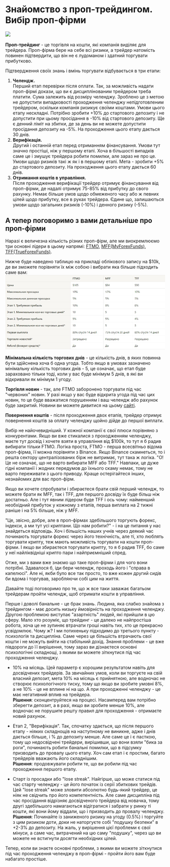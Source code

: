 # Знайомство з проп-трейдингом. Вибір проп-фірми

[![](https://img.youtube.com/vi/vlj9MiMzAB0/0.jpg)](https://youtu.be/vlj9MiMzAB0)


**Проп-трейдинг** - це торгівля на кошти, які компанія виділяє для трейдера. Проп-фірма бере на себе всі ризики, а трейдер натомість повинен підтвердити, що він не є лудоманом і здатний торгувати прибутково.

Підтвердження своїх знань і вмінь торгувати відбувається в три етапи:

1.  **Челендж.**  
    Перший етап перевірки після оплати. Так, за можливість надати проп-фірмі докази, що ви є дисциплінованим трейдером треба платити. Сума залежить від розміру челенджу. Зроблено це з метою не допустити випадковості проходження челенджу непідготовленим трейдером, оскільки компанія ризикує своїми коштами. Умови цього етапу нескладні. Потрібно зробити +10% до стартового депозиту і не допустити при цьому просідання в -10% від стартового депозиту. Ще є денний ліміт на збитки, де за день ви не можете допустити просідання депозиту на -5%. На проходження цього етапу дається 30 днів.
2.  **Верифікація.**  
    Другий і останній етап перед отриманням фінансування. Умови тут значно простіші, ніж у першому етапі. Хоча в більшості випадків саме це і змушує трейдера робити помилки, але зараз не про це. Умови щодо ризиків такі ж як і в першому етапі. Мета - зробити +5% до стартового депозиту. На проходження цього етапу дається 60 днів.
3.  **Отримання коштів в управління.**  
    Після проходження верифікації трейдер отримує фінансування від проп-фірми, де надалі отримує 75-85% від прибутку до свого рахунку. Немає більше умов щодо обмеженого часу або ж певних цілей щодо прибутку, все в руках трейдера. Єдине що, залишаються умови щодо загальних ризиків (-10%) і денного ризику (-5%).

А тепер поговоримо з вами детальніше про проп-фірми
---------------------------------------------------

Наразі є величезна кількість різних проп-фірм, але ми виокремлюємо три основні лідери в цьому напрямі: [FTMO](https://ftmo.com), [MFF(MyForexFunds)](https://myforexfunds.com), [TFF(TrueForexFunds)](https://app.trueforexfunds.com/).

Нижче буде наведено таблицю на прикладі облікового запису на $10k, де ви зможете порівняти їх між собою і вибрати яка більше підходить саме вам:  
![](images/blobid1685366114478.jpg)

**Мінімальна кількість торгових днів** - це кількість днів, в яких повинна бути здійснена хоча б одна угода. Тобто якщо в умовах зазначено мінімальну кількість торгових днів - 5, це означає, що етап буде зараховано тільки тоді, коли у вас буде мінімум 5 днів, в які ви відкривали як мінімум 1 угоду.

**Торгівля новин** - так, але FTMO заборонено торгувати під час "червоних" новин. У разі якщо у вас буде відкрита угода під час цих новин, то це буде вважатися порушенням і ваш челендж або рахунок буде закритий. Новини ви можете дивитися на цьому [сайті](https://www.forexfactory.com/calendar). 

**Повернення коштів** - після проходження двох етапів, трейдер отримує повернення коштів за оплату челенджу щойно дійде до першої виплати.

Вибір не найочевидніший. У кожної компанії є свої плюси порівняно з конкурентами. Якщо ви вже стикалися з проходженням челенджу, маєте тут досвід і хочете взяти в управління від $100k, то тут я б радив вибирати тільки FTMO. Логіка проста, FTMO - перша всесвітньо відома проп-фірма, її можна порівняти з Binance. Якщо Binance скамнеться, то і решта сектору централізованих бірж не витримає, тут така ж логіка. "О! Це не означає, що не варто вибирати MFF або TFF." Навпаки, це дуже гідні компанії і жодних передумов до їхнього скаму немає, тому не варто переживати з цього приводу. Краще остерігайтеся інших, незнайомих для вас проп-фірм.

Якщо ви хочете спробувати і збираєтеся брати свій перший челендж, то можете брати як MFF, так і TFF, для першого досвіду їх буде більш ніж достатньо. Але і тут явним лідером буде TFF і ось чому: найменший необхідний прибуток у кожному з етапів, перша виплата на 2 тижні раніше і на 5% більше, ніж у MFF.

"Це, звісно, добре, але в проп-фірмах здебільшого торгують форекс, індекси, а ми тут усі криптани. Що нам робити?" - і на це питання у нас знайдеться відповідь. Хоч і більшість наших учнів через деякий час починають торгувати форекс через його технічність, але ті, хто люблять торгувати крипту, теж мають можливість торгувати на кошти проп-фірми. І якщо ви збираєтеся торгувати крипту, то я б радив TFF, бо саме у неї найліквідніші крипто пари і найприємніший спред.

Отже, ми з вами вже знаємо що таке проп-фірми і для чого вони потрібні. Здавалося б, іди бери челендж, проходь його і "справа в капелюсі". Але ні, якби було все так просто, то вже кожен другий сидів би вдома і торгував, заробляючи собі цим на життя.

Давайте тоді поговоримо про те, що ж все таки заважає багатьом трейдерам пройти челендж, щоб отримати кошти в управління.

Перше і доволі банальне - це брак знань. Людина, яка слабко знайома з трейдингом - має досить низьку ймовірність на проходження челенджу. Другою проблемою виступає "азартність" людей, які прийшли в цю сферу. Мало хто розуміє, що трейдинг - це далеко не найпростіша робота, хоча це не зупиняє втрачати гроші навіть тих, хто це прекрасно усвідомлює. Чому ж? І ми потихеньку підходимо до третього пункту - психологія та дисципліна. Саме через це більшість втрачають свої кошти і не можуть вийти на стабільний дохід. Знання проблеми - це вже півдороги до її вирішення, тому зараз ви дізнаєтеся основні психологічні складнощі, з якими ви можете зіткнутися під час проходження челенджу.

*   10% на місяць. Цей параметр є хорошим результатом навіть для досвідчених трейдерів. За звичайних умов, коли ви торгуєте на свій власний депозит, мета 10% на місяць є прийнятною, але водночас не створює психологічного тиску, тому що якщо ви зробите умовні 8%, а не 10% - це не вплине ні на що. А при проходженні челенджу - це має негативний вплив на трейдера.   
    **Рішення**: сконцентруйтеся на процесі. Насамперед вам потрібно зберегти депозит, а в разі, якщо ви зробите менше 10%, але водночас не порушите решту правил для проходження - отримаєте новий рахунок.
    

*   Етап 2, "Верифікація". Так, спочатку здається, що після першого етапу - ніяких складнощів на наступному не виникне, адже і днів дається більше, і % до депозиту менше. Але саме це і є пасткою, тому що недосвідчені трейдери, вирішивши, що вони взяли "бика за роги", починають робити банальні помилки, що в підсумку призводить до провалу цього етапу. Хоч сам етап і є простим, багато трейдерів вважають його складнішим.  
    **Рішення**: продовжувати робити те, що ви робили під час проходження першого етапу.

*   Старт із просадки або "lose streak". Найгірше, що може статися під час старту челенджу - це його початок із серії збиткових трейдів. Цей "lose streak" може зловити абсолютно будь-який трейдер, це ніяк не свідчить про його компетентність. Але саме дисципліна під час просідання відрізняє досвідченого трейдера від новачка, тому другі здебільшого намагаються відігратися і забрати у ринку ті кошти, які вони йому віддали, що і призводить до провалу челенджу.  
    **Рішення**: Починайте із заниженого ризику на угоду (0.5%) і торгуйте з цим ризиком доти, доки не наторгуєте собі "подушку безпеки" в +2-3% до депозиту. На жаль, у вирішення цієї проблеми є свої мінуси, а саме час, витрачений на цю саму "подушку", через що ви можете не встигнути досягти необхідних цілей.
    

Тепер, коли ви знаєте основні проблеми, з якими ви можете зіткнутися під час проходження челенджу в проп-фірмі - пройти його вам буде набагато простіше.
